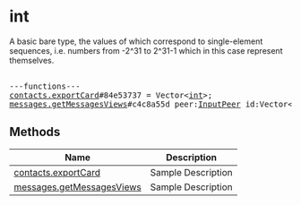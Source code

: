 # int

A basic bare type, the values of which correspond to single-element sequences, i.e. numbers from -2^31 to 2^31-1 which in this case represent themselves.

<pre>

---functions---
<a href="../method/contacts.exportCard.md">contacts.exportCard</a>#84e53737 = Vector&lt;<a href="../type/int.md">int</a>&gt;;
<a href="../method/messages.getMessagesViews.md">messages.getMessagesViews</a>#c4c8a55d peer:<a href="../type/InputPeer.md">InputPeer</a> id:Vector&lt;<a href="../type/int.md">int</a>&gt; increment:<a href="../type/Bool.md">Bool</a> = Vector&lt;<a href="../type/int.md">int</a>&gt;;
</pre>


## Methods

| Name | Description |
|------|-------------|
| [contacts.exportCard](../method/contacts.exportCard.md) | Sample Description |
| [messages.getMessagesViews](../method/messages.getMessagesViews.md) | Sample Description |
